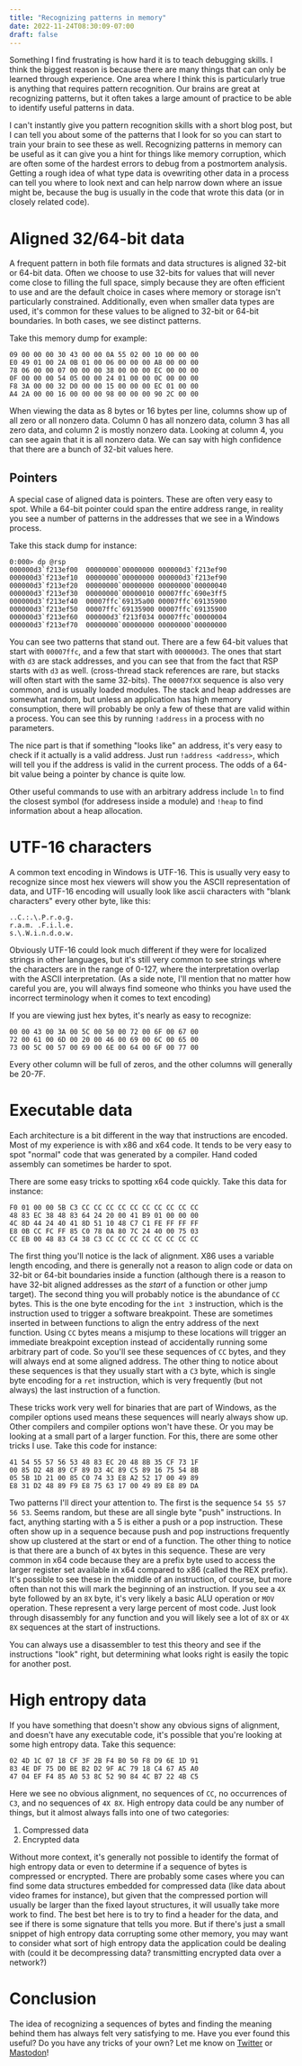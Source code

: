 ```yaml
---
title: "Recognizing patterns in memory"
date: 2022-11-24T08:30:09-07:00
draft: false
---
```


Something I find frustrating is how hard it is to teach debugging skills. I think the biggest reason is because there are many things that can only be learned through experience. One area where I think this is particularly true is anything that requires pattern recognition. Our brains are great at recognizing patterns, but it often takes a large amount of practice to be able to identify useful patterns in data.

I can't instantly give you pattern recognition skills with a short blog post, but I can tell you about some of the patterns that I look for so you can start to train your brain to see these as well. Recognizing patterns in memory can be useful as it can give you a hint for things like memory corruption, which are often some of the hardest errors to debug from a postmortem analysis. Getting a rough idea of what type data is ovewriting other data in a process can tell you where to look next and can help narrow down where an issue might be, because the bug is usually in the code that wrote this data (or in closely related code).

# Aligned 32/64-bit data

A frequent pattern in both file formats and data structures is aligned 32-bit or 64-bit data. Often we choose to use 32-bits for values that will never come close to filling the full space, simply because they are often efficient to use and are the default choice in cases where memory or storage isn't particularly constrained. Additionally, even when smaller data types are used, it's common for these values to be aligned to 32-bit or 64-bit boundaries. In both cases, we see distinct patterns.

Take this memory dump for example:

```
09 00 00 00 30 43 00 00 0A 55 02 00 10 00 00 00
E0 49 01 00 2A 0B 01 00 06 00 00 00 A8 00 00 00
78 06 00 00 07 00 00 00 38 00 00 00 EC 00 00 00
0F 00 00 00 54 05 00 00 24 01 00 00 0C 00 00 00
F8 3A 00 00 32 D0 00 00 15 00 00 00 EC 01 00 00
A4 2A 00 00 16 00 00 00 98 00 00 00 90 2C 00 00
```

When viewing the data as 8 bytes or 16 bytes per line, columns show up of all zero or all nonzero data. Column 0 has all nonzero data, column 3 has all zero data, and column 2 is mostly nonzero data. Looking at column 4, you can see again that it is all nonzero data. We can say with high confidence that there are a bunch of 32-bit values here.

## Pointers

A special case of aligned data is pointers. These are often very easy to spot. While a 64-bit pointer could span the entire address range, in reality you see a number of patterns in the addresses that we see in a Windows process.

Take this stack dump for instance:

```
0:000> dp @rsp
000000d3`f213ef00  00000000`00000000 000000d3`f213ef90
000000d3`f213ef10  00000000`00000000 000000d3`f213ef90
000000d3`f213ef20  00000000`00000000 00000000`00000040
000000d3`f213ef30  00000000`00000010 00007ffc`690e3ff5
000000d3`f213ef40  00007ffc`69135a00 00007ffc`69135900
000000d3`f213ef50  00007ffc`69135900 00007ffc`69135900
000000d3`f213ef60  000000d3`f213f034 00007ffc`00000004
000000d3`f213ef70  00000000`00000000 00000000`00000000
```

You can see two patterns that stand out. There are a few 64-bit values that start with ```00007ffc```, and a few that start with ```000000d3```. The ones that start with ```d3``` are stack addresses, and you can see that from the fact that RSP starts with ```d3``` as well. (cross-thread stack references are rare, but stacks will often start with the same 32-bits). The ```00007fXX``` sequence is also very common, and is usually loaded modules. The stack and heap addresses are somewhat random, but unless an application has high memory consumption, there will probably be only a few of these that are valid within a process. You can see this by running ```!address``` in a process with no parameters.

The nice part is that if something "looks like" an address, it's very easy to check if it actually is a valid address. Just run ```!address <address>```, which will tell you if the address is valid in the current process. The odds of a 64-bit value being a pointer by chance is quite low.

Other useful commands to use with an arbitrary address include ```ln``` to find the closest symbol (for addresess inside a module) and ```!heap``` to find information about a heap allocation.

# UTF-16 characters

A common text encoding in Windows is UTF-16. This is usually very easy to recognize since most hex viewers will show you the ASCII representation of data, and UTF-16 encoding will usually look like ascii characters with "blank characters" every other byte, like this:

```
..C.:.\.P.r.o.g.
r.a.m. .F.i.l.e.
s.\.W.i.n.d.o.w.
```

Obviously UTF-16 could look much different if they were for localized strings in other languages, but it's still very common to see strings where the characters are in the range of 0-127, where the interpretation overlap with the ASCII interpretation. (As a side note, I'll mention that no matter how careful you are, you will always find someone who thinks you have used the incorrect terminology when it comes to text encoding) 

If you are viewing just hex bytes, it's nearly as easy to recognize:

```
00 00 43 00 3A 00 5C 00 50 00 72 00 6F 00 67 00
72 00 61 00 6D 00 20 00 46 00 69 00 6C 00 65 00
73 00 5C 00 57 00 69 00 6E 00 64 00 6F 00 77 00
```

Every other column will be full of zeros, and the other columns will generally be 20-7F.

# Executable data

Each architecture is a bit different in the way that instructions are encoded. Most of my experience is with x86 and x64 code. It tends to be very easy to spot "normal" code that was generated by a compiler. Hand coded assembly can sometimes be harder to spot.

There are some easy tricks to spotting x64 code quickly. Take this data for instance:

```
F0 01 00 00 5B C3 CC CC CC CC CC CC CC CC CC CC
48 83 EC 38 48 83 64 24 20 00 41 B9 01 00 00 00
4C 8D 44 24 40 41 8D 51 10 48 C7 C1 FE FF FF FF
E8 0B CC FC FF 85 C0 78 0A 80 7C 24 40 00 75 03
CC EB 00 48 83 C4 38 C3 CC CC CC CC CC CC CC CC
```

The first thing you'll notice is the lack of alignment. X86 uses a variable length encoding, and there is generally not a reason to align code or data on 32-bit or 64-bit boundaries inside a function (although there is a reason to have 32-bit aligned addresses as the *start* of a function or other jump target). The second thing you will probably notice is the abundance of ```CC``` bytes. This is the one byte encoding for the ```int 3``` instruction, which is the instruction used to trigger a software breakpoint. These are sometimes inserted in between functions to align the entry address of the next function. Using ```CC``` bytes means a misjump to these locations will trigger an immediate breakpoint exception instead of accidentally running some arbitrary part of code. So you'll see these sequences of ```CC``` bytes, and they will always end at some aligned address. The other thing to notice about these sequences is that they usually start with a ```C3``` byte, which is single byte encoding for a ```ret``` instruction, which is very frequently (but not always) the last instruction of a function.

These tricks work very well for binaries that are part of Windows, as the compiler options used means these sequences will nearly always show up. Other compilers and compiler options won't have these. Or you may be looking at a small part of a larger function. For this, there are some other tricks I use. Take this code for instance:

```
41 54 55 57 56 53 48 83 EC 20 48 8B 35 CF 73 1F
00 85 D2 48 89 CF 89 D3 4C 89 C5 89 16 75 54 8B
05 5B 1D 21 00 85 C0 74 33 E8 A2 52 17 00 49 89
E8 31 D2 48 89 F9 E8 75 63 17 00 49 89 E8 89 DA
```

Two patterns I'll direct your attention to. The first is the sequence ```54 55 57 56 53```. Seems random, but these are all single byte "push" instructions. In fact, anything starting with a 5 is either a push or a pop instruction. These often show up in a sequence because push and pop instructions frequently show up clustered at the start or end of a function. The other thing to notice is that there are a bunch of ```4X``` bytes in this sequence. These are very common in x64 code because they are a prefix byte used to access the larger register set available in x64 compared to x86 (called the REX prefix). It's possible to see these in the middle of an instruction, of course, but more often than not this will mark the beginning of an instruction. If you see a ```4X``` byte followed by an ```8X``` byte, it's very likely a basic ALU operation or ```MOV``` operation. These represent a very large percent of most code. Just look through disassembly for any function and you will likely see a lot of ```8X``` or ```4X 8X``` sequences at the start of instructions.

You can always use a disassembler to test this theory and see if the instructions "look" right, but determining what looks right is easily the topic for another post.

# High entropy data

If you have something that doesn't show any obvious signs of alignment, and doesn't have any executable code, it's possible that you're looking at some high entropy data. Take this sequence:

```
02 4D 1C 07 18 CF 3F 2B F4 B0 50 F8 D9 6E 1D 91
83 4E DF 75 D0 BE B2 D2 9F AC 79 18 C4 67 A5 A0
47 04 EF F4 85 A0 53 8C 52 90 84 4C B7 22 4B C5
```

Here we see no obvious alignment, no sequences of ```CC```, no occurrences of ```C3```, and no sequences of ```4X 8X```. High entropy data could be any number of things, but it almost always falls into one of two categories:

1. Compressed data
2. Encrypted data

Without more context, it's generally not possible to identify the format of high entropy data or even to determine if a sequence of bytes is compressed or encrypted. There are probably some cases where you can find some data structures embedded for compressed data (like data about video frames for instance), but given that the compressed portion will usually be larger than the fixed layout structures, it will usually take more work to find. The best bet here is to try to find a header for the data, and see if there is some signature that tells you more. But if there's just a small snippet of high entropy data corrupting some other memory, you may want to consider what sort of high entropy data the application could be dealing with (could it be decompressing data? transmitting encrypted data over a network?)

# Conclusion

The idea of recognizing a sequences of bytes and finding the meaning behind them has always felt very satisfying to me. Have you ever found this useful? Do you have any tricks of your own? Let me know on [Twitter](https://twitter.com/timmisiak) or [Mastodon](https://dbg.social/@tim)!